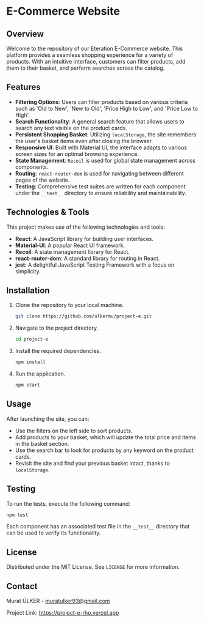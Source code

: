 
# E-Commerce Website

## Overview

Welcome to the repository of our Eteration E-Commerce website. This platform provides a seamless shopping experience for a variety of products. With an intuitive interface, customers can filter products, add them to their basket, and perform searches across the catalog.

## Features

- **Filtering Options**: Users can filter products based on various criteria such as 'Old to New', 'New to Old', 'Price High to Low', and 'Price Low to High'.
- **Search Functionality**: A general search feature that allows users to search any text visible on the product cards.
- **Persistent Shopping Basket**: Utilizing `localStorage`, the site remembers the user's basket items even after closing the browser.
- **Responsive UI**: Built with Material UI, the interface adapts to various screen sizes for an optimal browsing experience.
- **State Management**: `Recoil` is used for global state management across components.
- **Routing**: `react-router-dom` is used for navigating between different pages of the website.
- **Testing**: Comprehensive test suites are written for each component under the `__test__` directory to ensure reliability and maintainability.

## Technologies & Tools

This project makes use of the following technologies and tools:

- **React**: A JavaScript library for building user interfaces.
- **Material-UI**: A popular React UI framework.
- **Recoil**: A state management library for React.
- **react-router-dom**: A standard library for routing in React.
- **jest**: A delightful JavaScript Testing Framework with a focus on simplicity.

## Installation

1. Clone the repository to your local machine.
   ```sh
   git clone https://github.com/ulkermu/project-e.git
   ```
2. Navigate to the project directory.
   ```sh
   cd project-e
   ```
3. Install the required dependencies.
   ```sh
   npm install
   ```
4. Run the application.
   ```sh
   npm start
   ```

## Usage

After launching the site, you can:

- Use the filters on the left side to sort products.
- Add products to your basket, which will update the total price and items in the basket section.
- Use the search bar to look for products by any keyword on the product cards.
- Revisit the site and find your previous basket intact, thanks to `localStorage`.

## Testing

To run the tests, execute the following command:

```sh
npm test
```

Each component has an associated test file in the `__test__` directory that can be used to verify its functionality.

## License

Distributed under the MIT License. See `LICENSE` for more information.

## Contact

Murat ÜLKER - muratulker93@gmail.com

Project Link: https://project-e-rho.vercel.app
